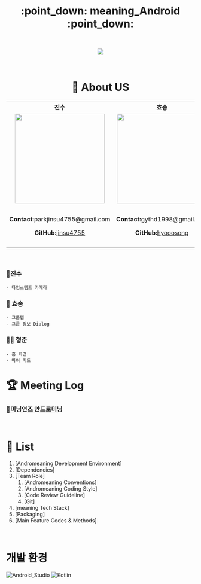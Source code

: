 <h1 align="center"> :point_down:   meaning_Android   :point_down:  </h1> 

</br>

<p align="center"><img src="https://user-images.githubusercontent.com/72931738/103460371-ff436600-4d58-11eb-84eb-d9e73300cf87.png" > </p>

</br>

 <h1 align="center"> 🎴  About US </h1>

<table align="center">
    <th align="center">진수</th>
    <th align="center">효송</th>
    <th align="center">형준</th>
    <tr>
        <td align="center">
        	<img src="https://user-images.githubusercontent.com/72931738/103460899-7da20700-4d5d-11eb-9ffa-1d64e8aed633.jpg" width=240>
        </td>
        <td align="center">
        	<img src="https://user-images.githubusercontent.com/72931738/103460895-7844bc80-4d5d-11eb-83de-739da40b035c.jpg" width=240>
        </td>
        <td align="center">
        	<img src="https://user-images.githubusercontent.com/72931738/103460896-7aa71680-4d5d-11eb-9266-a175341578f9.jpg" width=240>
        </td>
    </tr>
    <tr>
        <td align="center">
            <p>
                <b>Contact:</b>parkjinsu4755@gmail.com
            </p>
            <p>
                <b>GitHub:</b><a href="https://github.com/jinsu4755">jinsu4755</a>
            </p>
    	</td>
    	<td align="center">
            <p>
                <b>Contact:</b>gythd1998@gmail.com
            </p>
            <p>
                <b>GitHub:</b><a href="https://github.com/hyooosong">hyooosong</a>
            </p>
    	</td>
        <td align="center">
            <p>
                <b>Contact:</b> leehj1232@naver.com
            </p>
            <p>
                <b>GitHub:</b><a href="https://github.com/LEE-HYUNGJUN">LEE-HYUNGJUN</a>
            </p>
    	</td>
	</tr>
</table>



</br>

### 🦂진수

```text
- 타임스템프 카메라
```



### 🎅 효송

```text
- 그룹탭
- 그룹 정보 Dialog
```



### 👨‍👧 형준

```text
- 홈 화면
- 마이 피드
```



# 🏆 Meeting Log

### [🎴미닝언즈 안드로미닝](https://www.notion.so/ec59ed3e87cd4c14b91e416177f60900)

</br>

# 📝  List 

1. [Andromeaning Development Environment]
2. [Dependencies]
3. [Team Role]
   1. [Andromeaning Conventions]
   2. [Andromeaning Coding Style]
   3. [Code Review Guideline]
   4. [Git]
4. [meaning Tech Stack]
5. [Packaging]
6. [Main Feature Codes & Methods]

<br>

# 개발 환경  
![Android_Studio](https://img.shields.io/badge/Android%20Studio-4.1.*-success)
![Kotlin](https://img.shields.io/badge/Kotlin%20-1.4.21-orange)
<br>


